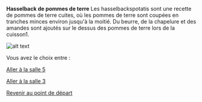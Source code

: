 

**Hasselback de pommes de terre**
Les hasselbackspotatis  sont une recette de pommes de terre cuites, où les pommes de terre sont coupées en tranches minces environ jusqu'à la moitié. Du beurre, de la chapelure et des amandes sont ajoutés sur le dessus des pommes de terre lors de la cuisson1.




![alt text](/images/toto.jpng)


Vous avez le choix entre :


[Aller à la salle 5](https://github.com/cfourcaud/TP2_Groupe3/blob/main/Salle5.md "Salle 5")

[Aller à la salle 3](https://github.com/cfourcaud/TP2_Groupe3/blob/main/Salle3.md "Salle 3")



[Revenir au point de départ](https://github.com/cfourcaud/TP2_GRP3_Labyrinthe/blob/main/index.md "Revenir au point de départ")
